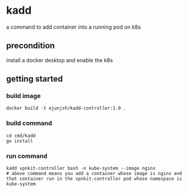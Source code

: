 # kadd

a command to add container into a running pod on k8s

## precondition

install a docker desktop and enable the k8s

## getting started

### build image

    docker build -t ejunjsh/kadd-controller:1.0 .
    
### build command

    cd cmd/kadd
    go install
    
### run command

    kadd vpnkit-controller bash -n kube-system --image nginx
    # above command means you add a container whose image is nginx and that container run in the vpnkit-controller pod whose namespace is kube-system
